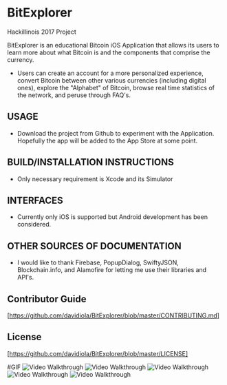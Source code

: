 # BitExplorer 
Hackillinois 2017 Project

BitExplorer is an educational Bitcoin iOS Application that allows its users to learn more about what Bitcoin is and the components that comprise the currency.
  * Users can create an account for a more personalized experience, convert Bitcoin between other various currencies (including digital ones), explore the "Alphabet" of Bitcoin, browse real time statistics of the network, and peruse through FAQ's.

## USAGE
  * Download the project from Github to experiment with the Application.  Hopefully the app will be added to the App Store at some point.

## BUILD/INSTALLATION INSTRUCTIONS
  * Only necessary requirement is Xcode and its Simulator
  
## INTERFACES
  * Currently only iOS is supported but Android development has been considered.

## OTHER SOURCES OF DOCUMENTATION
  * I would like to thank Firebase, PopupDialog, SwiftyJSON, Blockchain.info, and Alamofire for letting me use their libraries and API's.

## Contributor Guide
[https://github.com/davidiola/BitExplorer/blob/master/CONTRIBUTING.md]

## License 
[https://github.com/davidiola/BitExplorer/blob/master/LICENSE]

#GIF
 <img src='http://imgur.com/a/DYQkW.gif' title='Video Walkthrough' width='' alt='Video Walkthrough' />
  <img src='http://imgur.com/a/mN7Yr.gif' title='Video Walkthrough' width='' alt='Video Walkthrough' />
 <img src='http://imgur.com/a/GcNHm.gif' title='Video Walkthrough' width='' alt='Video Walkthrough' />
 <img src='http://imgur.com/a/0Iej4.gif' title='Video Walkthrough' width='' alt='Video Walkthrough' />
 <img src='http://imgur.com/a/EEHIl.gif' title='Video Walkthrough' width='' alt='Video Walkthrough' />
